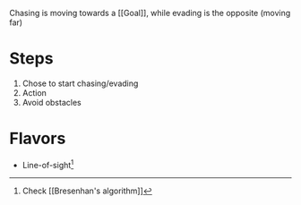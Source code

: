 Chasing is moving towards a [[Goal]], while evading is the opposite (moving far)

# Steps

1. Chose to start chasing/evading
2. Action
3. Avoid obstacles

# Flavors

- Line-of-sight[^1]

[^1]: Check [[Bresenhan's algorithm]]